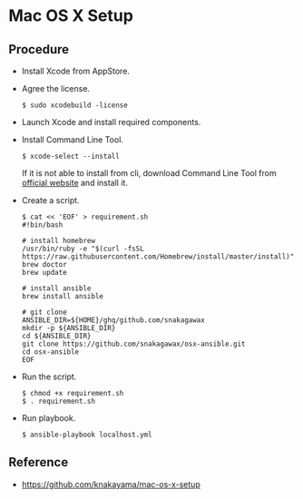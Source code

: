 # Mac OS X Setup

## Procedure
- Install Xcode from AppStore.

- Agree the license.
  ```
  $ sudo xcodebuild -license
  ```

- Launch Xcode and install required components.

- Install Command Line Tool.
  ```
  $ xcode-select --install
  ```
  If it is not able to install from cli, download Command Line Tool from [official website](https://developer.apple.com/download/more/) and install it.

- Create a script.
  ```
  $ cat << 'EOF' > requirement.sh
  #!bin/bash

  # install homebrew
  /usr/bin/ruby -e "$(curl -fsSL https://raw.githubusercontent.com/Homebrew/install/master/install)"
  brew doctor
  brew update

  # install ansible
  brew install ansible

  # git clone
  ANSIBLE_DIR=${HOME}/ghq/github.com/snakagawax
  mkdir -p ${ANSIBLE_DIR}
  cd ${ANSIBLE_DIR}
  git clone https://github.com/snakagawax/osx-ansible.git
  cd osx-ansible
  EOF
  ```

- Run the script.
  ```
  $ chmod +x requirement.sh
  $ . requirement.sh
  ```

- Run playbook.
  ```
  $ ansible-playbook localhost.yml
  ```

## Reference
- https://github.com/knakayama/mac-os-x-setup
